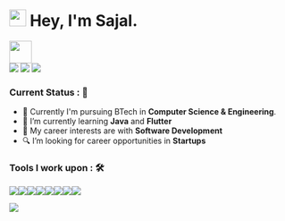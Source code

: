 <h1><img src="https://emojis.slackmojis.com/emojis/images/1531849430/4246/blob-sunglasses.gif?1531849430" width="30"/> <span> Hey, I'm Sajal. </span> </h1>


<img src="https://readme-typing-svg.herokuapp.com?vCenter=true&width=500&lines=Student+Developer+and+Engineer;" height="40"/>

<div>
<a href="mailto: muhammedsajal7994@gmail.com">
<img src="https://img.shields.io/badge/-hi%40muhammedsajal7994@gmail.com-7B83EB?&style=for-the-badge&logo=Gmail&logoColor=white" ></a>  <a  href="https://www.instagram.com/muhd_sajal/">   <img src="https://img.shields.io/badge/@muhd_sajal_-%23E4405F.svg?&style=for-the-badge&logo=instagram&logoColor=white"></a>  <a href="https://www.linkedin.com/in/muhammed-sajal-24b13b1bb/"><img src="https://img.shields.io/badge/Sajal-%230077B5.svg?&style=for-the-badge&logo=linkedin&logoColor=white" ></a> 
</div>

### Current Status : 📡

- 💼 Currently I'm pursuing BTech in <strong>Computer Science & Engineering</strong>.
- 🌱 I’m currently learning <strong>Java</strong> and <strong>Flutter</strong>
- 🤔 My career interests are with <strong>Software Development</strong>
- 🔍 I’m looking for career opportunities in <strong>Startups</strong>

### Tools I work upon : 🛠
<img src="https://img.shields.io/badge/Java%20-%23E00033.svg?&style=for-the-badge&logo=Java&logoColor=white"><img src="https://img.shields.io/badge/Python%20-%2314354C.svg?&style=for-the-badge&logo=Python&logoColor=white"><img src="https://img.shields.io/badge/HTML%20-%2300599C.svg?&style=for-the-badge&logo=HTML&logoColor=white"><img src="https://img.shields.io/badge/javascript%20-%23323330.svg?&style=for-the-badge&logo=javascript&logoColor=%23F7DF1E"><img src="https://img.shields.io/badge/C%20-%23777BB4.svg?&style=for-the-badge&logo=C&logoColor=white"><img src="https://img.shields.io/badge/Mysql%20-%2347A248svg?&style=for-the-badge&logo=Mysql&logoColor=white"><img src="https://img.shields.io/badge/git%20-%23F05032.svg?&style=for-the-badge&logo=git&logoColor=white"/><img src="http://img.shields.io/badge/-VS%20Code-000000?style=for-the-badge&logo=Visual-studio-code&logoColor=blue">




![](https://hit.yhype.me/github/profile?user_id=64391274)

